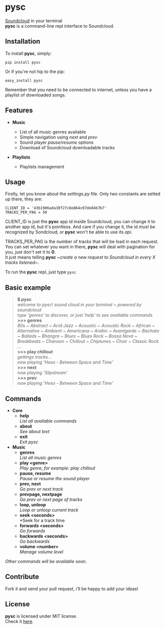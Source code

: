 pysc
====

[Soundcloud](http://www.soundcloud.com/) in your terminal  
**pysc** is a command-line repl interface to Soundcloud.

Installation
------------
To install **pysc**, simply:  

    pip install pysc

Or if you're not hip to the pip:

    easy_install pysc

Remember that you need to be connected to internet, unless you have a playlist of downloaded songs.

Features
--------

* **Music**
  * List of all music genres available
  * Simple navigation using *next* and *prev*
  * Sound player *pause*/*resume* options
  * Download of Soundcloud downloadable tracks


* **Playlists**
  * Playlists management

Usage
-----

Firstly, let you know about the *settings.py* file. Only two constants are setted up there, they are:  

    CLIENT_ID = '43b1906ada38f27c8e864c07de04b7b7'
    TRACKS_PER_PAG = 50

CLIENT\_ID is just the **pysc** app id inside Soundcloud, you can change it to another app id, but it's pointless. And care if you change it, the id *must be* recognized by Sondcloud, or **pysc** won't be able to use its *api*.  

TRACKS\_PER\_PAG is the number of tracks that will be load in each request. You can set whatever you want in there, **pysc** will deal with pagination for you, just don't set it to **0**.  
It just means telling **pysc** *~create a new request to Soundcloud in every X tracks listened~*.

To run the **pysc** repl, just type `pysc`

Basic example
-------------
>**$ pysc**  
>*welcome to pysc! sound cloud in your terminal ~ powered by soundcloud*  
>*type 'genres' to discover, or just 'help' to see available commands*  
>**&gt;&gt;&gt; genres**  
>*80s ~ Abstract ~ Acid Jazz ~ Acoustic ~ Acoustic Rock ~ African ~ Alternative ~ Ambient ~ Americana ~ Arabic ~ Avantgarde ~ Bachata ~ Ballads ~ Bhangra ~ Blues ~ Blues Rock ~ Bossa Nova ~ Breakbeats ~ Chanson ~ Chillout ~ Chiptunes ~ Choir ~ Classic Rock ...*  
>**&gt;&gt;&gt; play chillout**  
>*gettings tracks...*  
>*now playing 'Heso - Between Space and Time'*  
>**&gt;&gt;&gt; next**  
>*now playing 'Slipstream'*  
>**&gt;&gt;&gt; prev**  
>*now playing 'Heso - Between Space and Time'*

Commands
--------
* **Core**
  * **help**  
    *List all available commands*
  * **about**  
    *See about text*
  * **exit**  
    *Exit pysc*
* **Music**
  * **genres**  
    *List all music genres*
  * **play &lt;genre&gt;**  
    *Play genre, for example: play chillout*
  * **pause, resume**  
    *Pause or resume the sound player*
  * **prev, next**  
    *Go prev or next track*
  * **prevpage, nextpage**  
    *Go prev or next page of tracks*
  * **loop, unloop**  
    *Loop or unloop current track*
  * **seek &lt;seconds&gt;**  
    *Seek for a track time
  * **forwards &lt;seconds&gt;**  
    *Go forwards*
  * **backwards &lt;seconds&gt;**  
    *Go backwards*
  * **volume &lt;number&gt;**  
    *Manage volume level*

*Other commands will be available soon*.

Contribute
----------
Fork it and send your pull request, i'll be happy to add your ideas!

License
-------
**pysc** is licensed under MIT license.  
Check it [here](https://github.com/ramonsaraiva/pysc/blob/master/LICENSE).
